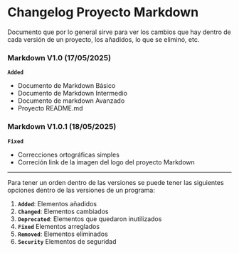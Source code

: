 # Changelog Proyecto Markdown

Documento que por lo general sirve para ver los cambios que hay dentro de cada versión de un proyecto, los añadidos, lo que se eliminó, etc.

### Markdown V1.0 (17/05/2025)

**`Added`**

* Documento de Markdown Básico
* Documento de Markdown Intermedio
* Documento de markdown Avanzado
* Proyecto README.md


### Markdown V1.0.1 (18/05/2025)

**`Fixed`**

* Correcciones ortográficas simples
* Correción link de la imagen del logo del proyecto Markdown
___

Para tener un orden dentro de las versiones se puede tener las siguientes opciones dentro de las versiones de un programa:

1. **`Added`**: Elementos añadidos
2. **`Changed`**: Elementos cambiados
3. **`Deprecated`**: Elementos que quedaron inutilizados
4. **`Fixed`** Elementos arreglados
5. **`Removed`**: Elementos eliminados
6. **`Security`** Elementos de seguridad